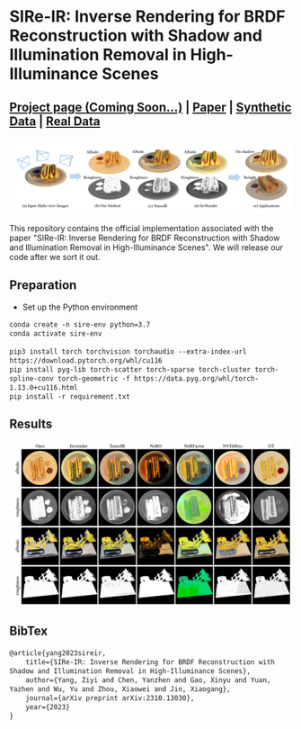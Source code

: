 # SIRe-IR: Inverse Rendering for BRDF Reconstruction with Shadow and Illumination Removal in High-Illuminance Scenes

## [Project page (Coming Soon...)](https://ingra14m.github.io/Deformable-3D-Gaussians.github.io/) | [Paper](https://arxiv.org/abs/2310.13030) | [Synthetic Data](https://drive.google.com/drive/folders/1maQVCc7xTxv9NYmWxLFT3bu0M9J4XhK0?usp=sharing) | [Real Data](https://www.dropbox.com/sh/w0y8bbdmxzik3uk/AAAaZffBiJevxQzRskoOYcyja?dl=0)

<img src="assets/teaser.png" alt="image-20231020012408139" style="zoom:50%;" />

This repository contains the official implementation associated with the paper "SIRe-IR: Inverse Rendering for BRDF Reconstruction with Shadow and Illumination Removal in High-Illuminance Scenes". We will release our code after we sort it out.



## Preparation

- Set up the Python environment

```shell
conda create -n sire-env python=3.7
conda activate sire-env

pip3 install torch torchvision torchaudio --extra-index-url https://download.pytorch.org/whl/cu116
pip install pyg-lib torch-scatter torch-sparse torch-cluster torch-spline-conv torch-geometric -f https://data.pyg.org/whl/torch-1.13.0+cu116.html
pip install -r requirement.txt
```





## Results

<img src="assets/results.png" alt="image-20231020012659356" style="zoom:50%;" />



## BibTex

```
@article{yang2023sireir,
    title={SIRe-IR: Inverse Rendering for BRDF Reconstruction with Shadow and Illumination Removal in High-Illuminance Scenes},
    author={Yang, Ziyi and Chen, Yanzhen and Gao, Xinyu and Yuan, Yazhen and Wu, Yu and Zhou, Xiaowei and Jin, Xiaogang},
    journal={arXiv preprint arXiv:2310.13030},
    year={2023}
}
```
